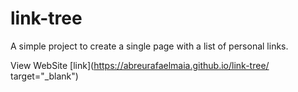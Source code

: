 # link-tree
A simple project to create a single page with a list of personal links. 

View WebSite [link](https://abreurafaelmaia.github.io/link-tree/ target="_blank")
